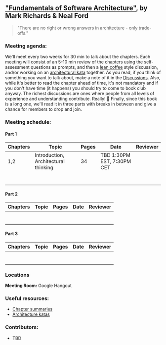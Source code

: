 ## ["Fundamentals of Software Architecture"](https://www.oreilly.com/library/view/fundamentals-of-software/9781492043447/), by Mark Richards & Neal Ford

> "There are no right or wrong answers in architecture - only trade-offs."

### Meeting agenda:

We'll meet every two weeks for 30 min to talk about the chapters. Each meeting will consist of an 5-10 min review of the chapters using the self-assessment questions as prompts, and then a [lean coffee](http://agilecoffee.com/leancoffee/) style discussion, and/or working on an [architectural kata](http://fundamentalsofsoftwarearchitecture.com/katas/) together. As you read, if you think of something you want to talk about, make a note of it in the [Discussions](https://github.com/melaniebrgr/bookclub-fundamentals-software-architecture/discussions). Also, while it's better to read the chapter ahead of time, it's not mandatory and if you don't have time (it happens) you should try to come to book club anyway. The richest discussions are ones where people from all levels of experience and understanding contribute. Really! 🙂 Finally, since this book is a long one, we'll read it in three parts with breaks in between and give a chance for members to drop and join.

### Meeting schedule:

#### Part 1

| Chapters | Topic                          | Pages          | Date                           | Reviewer           |
| -------- | ------------------------------ | -------------- | ------------------------------ | ------------------ |
| 1,2|Introduction, Architectural thinking|34|TBD 1:30PM EST, 7:30PM CET|                    |
|          |                                |                |                                |                    |
|          |                                |                |                                |                    |
|          |                                |                |                                |                    |
|          |                                |                |                                |                    |
|          |                                |                |                                |                    |
|          |                                |                |                                |                    |
|          |                                |                |                                |                    |

#### Part 2

| Chapters | Topic                          | Pages          | Date                           | Reviewer           |
| -------- | ------------------------------ | -------------- | ------------------------------ | ------------------ |
|          |                                |                |                                |                    |
|          |                                |                |                                |                    |
|          |                                |                |                                |                    |
|          |                                |                |                                |                    |
|          |                                |                |                                |                    |
|          |                                |                |                                |                    |
|          |                                |                |                                |                    |

#### Part 3

| Chapters | Topic                          | Pages          | Date                           | Reviewer           |
| -------- | ------------------------------ | -------------- | ------------------------------ | ------------------ |
|          |                                |                |                                |                    |
|          |                                |                |                                |                    |
|          |                                |                |                                |                    |
|          |                                |                |                                |                    |
|          |                                |                |                                |                    |
|          |                                |                |                                |                    |
|          |                                |                |                                |                    |

### Locations

**Meeting Room:** Google Hangout

### Useful resources:

- [Chapter summaries](https://github.com/melaniebrgr/bookclub-fundamentals-software-architecture/tree/main/summaries)
- [Architecture katas](http://fundamentalsofsoftwarearchitecture.com/katas/)

### Contributors:

- TBD
